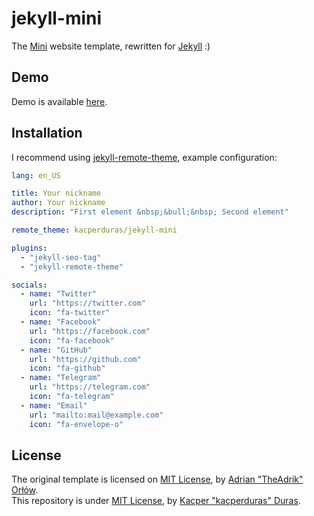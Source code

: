 # jekyll-mini

The [Mini](https://github.com/TheAdrik/Mini) website template, rewritten for [Jekyll](https://github.com/jekyll/jekyll) :)

## Demo
Demo is available [here](https://kacperduras.github.io/jekyll-mini/).

## Installation

I recommend using [jekyll-remote-theme](https://github.com/benbalter/jekyll-remote-theme), example configuration:
```yaml
lang: en_US

title: Your nickname
author: Your nickname
description: "First element &nbsp;&bull;&nbsp; Second element"

remote_theme: kacperduras/jekyll-mini

plugins:
  - "jekyll-seo-tag"
  - "jekyll-remote-theme"

socials:
  - name: "Twitter"
    url: "https://twitter.com"
    icon: "fa-twitter"
  - name: "Facebook"
    url: "https://facebook.com"
    icon: "fa-facebook"
  - name: "GitHub"
    url: "https://github.com"
    icon: "fa-github"
  - name: "Telegram"
    url: "https://telegram.com"
    icon: "fa-telegram"
  - name: "Email"
    url: "mailto:mail@example.com"
    icon: "fa-envelope-o"
```

## License
The original template is licensed on [MIT License](https://github.com/TheAdrik/Mini/blob/master/LICENSE), by [Adrian "TheAdrik" Orłów](https://github.com/TheAdrik/).  
This repository is under [MIT License](LICENSE), by [Kacper "kacperduras" Duras](https://github.com/kacperduras/).
